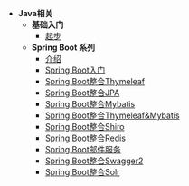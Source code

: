 - **Java相关**
  - **基础入门**
    - [起步](#)
  - **Spring Boot 系列**
    - [介绍](docs/zh-cn/java/spring-boot/README.md)
    - [Spring Boot入门](docs/zh-cn/java/spring-boot/spring-boot.md)
    - [Spring Boot整合Thymeleaf](docs/zh-cn/java/spring-boot/spring-boot-thymeleaf.md)
    - [Spring Boot整合JPA](docs/zh-cn/java/spring-boot/spring-boot-jpa.md)
    - [Spring Boot整合Mybatis](docs/zh-cn/java/spring-boot/spring-boot-mybatis.md)
    - [Spring Boot整合Thymeleaf&Mybatis](docs/zh-cn/java/spring-boot/spring-boot-thymeleaf-mybatis.md)
    - [Spring Boot整合Shiro](docs/zh-cn/java/spring-boot/spring-boot-shiro.md)
    - [Spring Boot整合Redis](docs/zh-cn/java/spring-boot/spring-boot-redis.md)
    - [Spring Boot邮件服务](docs/zh-cn/java/spring-boot/spring-boot-mail.md)
    - [Spring Boot整合Swagger2](docs/zh-cn/java/spring-boot/spring-boot-swagger.md)
    - [Spring Boot整合Solr](docs/zh-cn/java/spring-boot/spring-boot-solr.md)